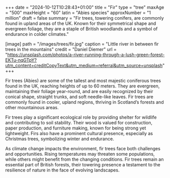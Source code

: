 +++
date = "2024-10-12T10:28:43+01:00"
title = "Fir"
type = "tree"
maxAge = "500"
maxHeight = "60"
latin = "Abies species"
approxNumber = "1 million"
draft = false
summary = "Fir trees, towering conifers, are commonly found in upland areas of the UK. Known for their symmetrical shape and evergreen foliage, they are a staple of British woodlands and a symbol of endurance in colder climates."

[image]
path = "/images/trees/fir.jpg"
caption = "Little river in between fir trees in the mountains"
credit = "Daniel Diemer"
url = "https://unsplash.com/photos/a-river-running-through-a-lush-green-forest-EKTu-nqGTpY?utm_content=creditCopyText&utm_medium=referral&utm_source=unsplash"
+++

Fir trees (Abies) are some of the tallest and most majestic coniferous trees found in the UK, reaching heights of up to 60 meters. They are evergreen, maintaining their foliage year-round, and are easily recognized by their conical shape, straight trunks, and soft needle-like leaves. Fir trees are commonly found in cooler, upland regions, thriving in Scotland’s forests and other mountainous areas.

Fir trees play a significant ecological role by providing shelter for wildlife and contributing to soil stability. Their wood is valued for construction, paper production, and furniture making, known for being strong yet lightweight. Firs also have a prominent cultural presence, especially as Christmas trees, symbolizing winter and endurance.

As climate change impacts the environment, fir trees face both challenges and opportunities. Rising temperatures may threaten some populations, while others might benefit from the changing conditions. Fir trees remain an essential part of British forests, their towering presence a testament to the resilience of nature in the face of evolving landscapes.
